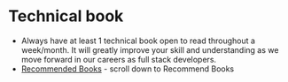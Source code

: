 # Technical book

- Always have at least 1 technical book open to read throughout a week/month. It will greatly improve your skill and understanding as we move forward in our careers as full stack developers.
- [Recommended Books](https://dojoafterdark.com/chris-bautista) - scroll down to Recommend Books
